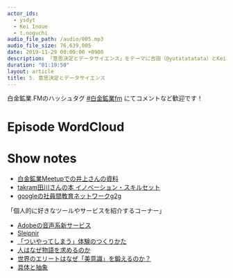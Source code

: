 ```yaml
---
actor_ids:
  - ysdyt
  - Kei Inoue
  - t.noguchi
audio_file_path: /audio/005.mp3
audio_file_size: 76,639,005
date: 2019-11-29 00:00:00 +0900
description: 「意思決定とデータサイエンス」をテーマに吉田（@yutatatatata）とKei Inoueさんとt.noguchi（@tnoguchi15）さんでお話しました。
duration: "01:19:50"
layout: article
title: 5. 意思決定とデータサイエンス
---
```


白金鉱業.FMのハッシュタグ [#白金鉱業fm]([https://twitter.com/search?q=%23白金鉱業fm&src=hashtag_click](https://twitter.com/search?q=%23%E7%99%BD%E9%87%91%E9%89%B1%E6%A5%ADfm&src=hashtag_click)) にてコメントなど歓迎です！

# Episode WordCloud

# Show notes

- [白金鉱業Meetupでの井上さんの資料](https://speakerdeck.com/brainpadpr/to-be-a-data-scientist-who-can-make-decisions-f4de6e71-13f5-4dbc-b481-0d6aeea92dd3)
- [takram田川さんの本 イノベーション・スキルセット](https://amzn.to/2qbbE2k)
- [googleの社員間教育ネットワークg2g](https://rework.withgoogle.com/jp/guides/learning-development-employee-to-employee/steps/introduction/)

「個人的に好きなツールやサービスを紹介するコーナー」

- [Adobeの音声系新サービス](https://blogs.adobe.com/japan/sneaks-2019/)
- [Sleipnir](https://www.fenrir-inc.com/jp/sleipnir/)
- [「ついやってしまう」体験のつくりかた](https://amzn.to/2XroBB3)
- [人はなぜ物語を求めるのか](https://amzn.to/37mLpXe)
- [世界のエリートはなぜ「美意識」を鍛えるのか？](https://amzn.to/2OvXP6w)
- [具体と抽象](https://amzn.to/35f4TeC)
